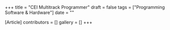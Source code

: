 +++
title = "CEI Multitrack Programmer"
draft = false
tags = ["Programming Software & Hardware"]
date = ""

[Article]
contributors = []
gallery = []
+++